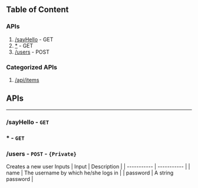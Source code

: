 
  ## Table of Content
  ### APIs 
1. [/sayHello](#sayHello) - GET
2. [*](#) - GET
3. [/users](#users) - POST
  ### Categorized APIs
  1. [/api/items](pages/api-items.md)
  
    
## APIs
---
### **\/sayHello** - ```GET```
### **\*** - ```GET```
### **\/users** - ```POST``` -  `{Private}`
Creates a new user Inputs
| Input      | Description |
| ----------- | ----------- |
| name | The username by which he/she logs in |
| password | A string password |